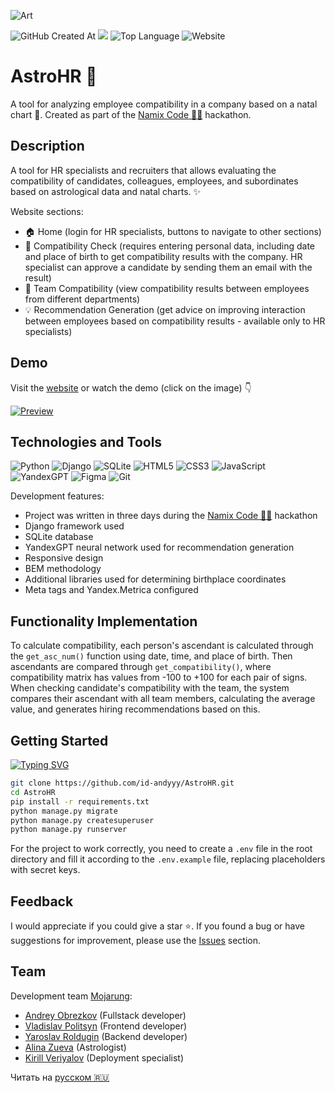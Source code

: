 ![Art](https://i.postimg.cc/yNFLmgXK/art.png)

![GitHub Created At](https://img.shields.io/github/created-at/id-andyyy/AstroHR?style=flat&color=F25430)
![](https://tokei.rs/b1/github/id-andyyy/AstroHR?style=flat&category=code&color=006666)
![Top Language](https://img.shields.io/github/languages/top/id-andyyy/AstroHR?style=flat)
![Website](https://img.shields.io/website?url=https%3A%2F%2Fastrohr.pythonanywhere.com%2F)

# AstroHR&nbsp;&#128302;

A tool for analyzing employee compatibility in a company based on a natal chart&nbsp;&#127775;. Created as part of the [Namix Code&nbsp;&#128104;&#8205;&#128187;](https://naimixcode.ru/) hackathon.

## Description

A tool for HR specialists and recruiters that allows evaluating the compatibility of candidates, colleagues, employees, and subordinates based on astrological data and natal charts.&nbsp;&#10024;

Website sections:

- &#127968; Home (login for HR specialists, buttons to navigate to other sections)
- &#129309; Compatibility Check (requires entering personal data, including date and place of birth to get compatibility results with the company. HR specialist can approve a candidate by sending them an email with the result)
- &#127775; Team Compatibility (view compatibility results between employees from different departments)
- &#128161; Recommendation Generation (get advice on improving interaction between employees based on compatibility results - available only to HR specialists)

## Demo

Visit the [website](https://astrohr.pythonanywhere.com/) or watch the demo (click on the image)&nbsp;&#128071;

[![Preview](https://i.postimg.cc/jSkbp1G2/preview.png)](https://youtu.be/2M027cCYfWM)

## Technologies and Tools

![Python](https://img.shields.io/badge/python-3670A0?style=for-the-badge&logo=python&logoColor=ffffff)
![Django](https://img.shields.io/badge/django-%23092E20.svg?style=for-the-badge&logo=django&logoColor=white&color=013b2a)
![SQLite](https://img.shields.io/badge/sqlite-%2307405e.svg?style=for-the-badge&logo=sqlite&logoColor=white&color=000000)
![HTML5](https://img.shields.io/badge/html-%23E34F26.svg?style=for-the-badge&logo=html5&logoColor=white)
![CSS3](https://img.shields.io/badge/css-%231572B6.svg?style=for-the-badge&logo=css3&logoColor=white)
![JavaScript](https://img.shields.io/badge/javascript-%23323330.svg?style=for-the-badge&logo=javascript&logoColor=white&color=yellow)
![YandexGPT](https://img.shields.io/badge/YandexGPT-%23F24E1E.svg?style=for-the-badge&logoColor=white&color=8B5CF6)
![Figma](https://img.shields.io/badge/figma-%23F24E1E.svg?style=for-the-badge&logo=figma&logoColor=white&color=#6CeA8C)
![Git](https://img.shields.io/badge/git-%23F05033.svg?style=for-the-badge&logo=git&logoColor=white&color=f14e32)

Development features:

- Project was written in three days during the [Namix Code&nbsp;&#128104;&#8205;&#128187;](https://naimixcode.ru/) hackathon
- Django framework used
- SQLite database
- YandexGPT neural network used for recommendation generation
- Responsive design
- BEM methodology
- Additional libraries used for determining birthplace coordinates
- Meta tags and Yandex.Metrica configured

## Functionality Implementation

To calculate compatibility, each person's ascendant is calculated through the `get_asc_num()` function using date, time, and place of birth. Then ascendants are compared through `get_compatibility()`, where compatibility matrix has values from -100 to +100 for each pair of signs. When checking candidate's compatibility with the team, the system compares their ascendant with all team members, calculating the average value, and generates hiring recommendations based on this.

## Getting Started

[![Typing SVG](https://readme-typing-svg.herokuapp.com?font=Fira+Code&duration=2500&color=F7F7F7&background=000000&multiline=true&width=650&height=165&lines=%25+git+clone+https%3A%2F%2Fgithub.com%2Fid-andyyy%2FAstroHR.git;%25+cd+AstroHR;%25+pip+install+-r+requirements.txt;%25+python+manage.py+migrate;%25+python+manage.py+createsuperuser;%25+python+manage.py+runserver)](https://git.io/typing-svg)

```sh
git clone https://github.com/id-andyyy/AstroHR.git
cd AstroHR
pip install -r requirements.txt
python manage.py migrate
python manage.py createsuperuser
python manage.py runserver
```

For the project to work correctly, you need to create a `.env` file in the root directory and fill it according to the `.env.example` file, replacing placeholders with secret keys.

## Feedback

I would appreciate if you could give a star&nbsp;&#11088;. If you found a bug or have suggestions for improvement, please use the [Issues](https://github.com/id-andyyy/AstroHR/issues) section.

## Team

Development team [Mojarung](https://t.me/mojarung):

- [Andrey Obrezkov](https://github.com/id-andyyy) (Fullstack developer)
- [Vladislav Politsyn](https://t.me/wasbyy7) (Frontend developer)
- [Yaroslav Roldugin](https://github.com/Felicuss) (Backend developer)
- [Alina Zueva](https://github.com/ZuevaAlinam) (Astrologist)
- [Kirill Veriyalov](https://github.com/verikirill) (Deployment specialist)

Читать на [русском&nbsp;&#127479;&#127482;](README.md)
